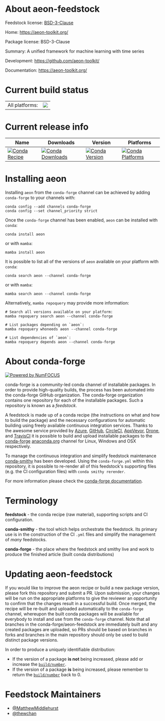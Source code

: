 About aeon-feedstock
====================

Feedstock license: [BSD-3-Clause](https://github.com/conda-forge/aeon-feedstock/blob/main/LICENSE.txt)

Home: https://aeon-toolkit.org/

Package license: BSD-3-Clause

Summary: A unified framework for machine learning with time series

Development: https://github.com/aeon-toolkit/

Documentation: https://aeon-toolkit.org/

Current build status
====================


<table><tr><td>All platforms:</td>
    <td>
      <a href="https://dev.azure.com/conda-forge/feedstock-builds/_build/latest?definitionId=20069&branchName=main">
        <img src="https://dev.azure.com/conda-forge/feedstock-builds/_apis/build/status/aeon-feedstock?branchName=main">
      </a>
    </td>
  </tr>
</table>

Current release info
====================

| Name | Downloads | Version | Platforms |
| --- | --- | --- | --- |
| [![Conda Recipe](https://img.shields.io/badge/recipe-aeon-green.svg)](https://anaconda.org/conda-forge/aeon) | [![Conda Downloads](https://img.shields.io/conda/dn/conda-forge/aeon.svg)](https://anaconda.org/conda-forge/aeon) | [![Conda Version](https://img.shields.io/conda/vn/conda-forge/aeon.svg)](https://anaconda.org/conda-forge/aeon) | [![Conda Platforms](https://img.shields.io/conda/pn/conda-forge/aeon.svg)](https://anaconda.org/conda-forge/aeon) |

Installing aeon
===============

Installing `aeon` from the `conda-forge` channel can be achieved by adding `conda-forge` to your channels with:

```
conda config --add channels conda-forge
conda config --set channel_priority strict
```

Once the `conda-forge` channel has been enabled, `aeon` can be installed with `conda`:

```
conda install aeon
```

or with `mamba`:

```
mamba install aeon
```

It is possible to list all of the versions of `aeon` available on your platform with `conda`:

```
conda search aeon --channel conda-forge
```

or with `mamba`:

```
mamba search aeon --channel conda-forge
```

Alternatively, `mamba repoquery` may provide more information:

```
# Search all versions available on your platform:
mamba repoquery search aeon --channel conda-forge

# List packages depending on `aeon`:
mamba repoquery whoneeds aeon --channel conda-forge

# List dependencies of `aeon`:
mamba repoquery depends aeon --channel conda-forge
```


About conda-forge
=================

[![Powered by
NumFOCUS](https://img.shields.io/badge/powered%20by-NumFOCUS-orange.svg?style=flat&colorA=E1523D&colorB=007D8A)](https://numfocus.org)

conda-forge is a community-led conda channel of installable packages.
In order to provide high-quality builds, the process has been automated into the
conda-forge GitHub organization. The conda-forge organization contains one repository
for each of the installable packages. Such a repository is known as a *feedstock*.

A feedstock is made up of a conda recipe (the instructions on what and how to build
the package) and the necessary configurations for automatic building using freely
available continuous integration services. Thanks to the awesome service provided by
[Azure](https://azure.microsoft.com/en-us/services/devops/), [GitHub](https://github.com/),
[CircleCI](https://circleci.com/), [AppVeyor](https://www.appveyor.com/),
[Drone](https://cloud.drone.io/welcome), and [TravisCI](https://travis-ci.com/)
it is possible to build and upload installable packages to the
[conda-forge](https://anaconda.org/conda-forge) [anaconda.org](https://anaconda.org/)
channel for Linux, Windows and OSX respectively.

To manage the continuous integration and simplify feedstock maintenance
[conda-smithy](https://github.com/conda-forge/conda-smithy) has been developed.
Using the ``conda-forge.yml`` within this repository, it is possible to re-render all of
this feedstock's supporting files (e.g. the CI configuration files) with ``conda smithy rerender``.

For more information please check the [conda-forge documentation](https://conda-forge.org/docs/).

Terminology
===========

**feedstock** - the conda recipe (raw material), supporting scripts and CI configuration.

**conda-smithy** - the tool which helps orchestrate the feedstock.
                   Its primary use is in the construction of the CI ``.yml`` files
                   and simplify the management of *many* feedstocks.

**conda-forge** - the place where the feedstock and smithy live and work to
                  produce the finished article (built conda distributions)


Updating aeon-feedstock
=======================

If you would like to improve the aeon recipe or build a new
package version, please fork this repository and submit a PR. Upon submission,
your changes will be run on the appropriate platforms to give the reviewer an
opportunity to confirm that the changes result in a successful build. Once
merged, the recipe will be re-built and uploaded automatically to the
`conda-forge` channel, whereupon the built conda packages will be available for
everybody to install and use from the `conda-forge` channel.
Note that all branches in the conda-forge/aeon-feedstock are
immediately built and any created packages are uploaded, so PRs should be based
on branches in forks and branches in the main repository should only be used to
build distinct package versions.

In order to produce a uniquely identifiable distribution:
 * If the version of a package **is not** being increased, please add or increase
   the [``build/number``](https://docs.conda.io/projects/conda-build/en/latest/resources/define-metadata.html#build-number-and-string).
 * If the version of a package **is** being increased, please remember to return
   the [``build/number``](https://docs.conda.io/projects/conda-build/en/latest/resources/define-metadata.html#build-number-and-string)
   back to 0.

Feedstock Maintainers
=====================

* [@MatthewMiddlehurst](https://github.com/MatthewMiddlehurst/)
* [@thewchan](https://github.com/thewchan/)

